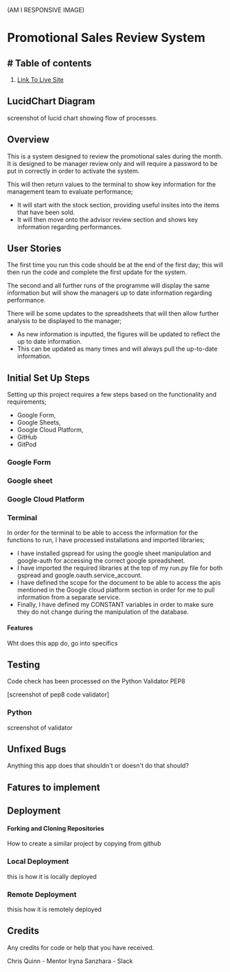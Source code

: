 (AM I RESPONSIVE IMAGE)

# **Promotional Sales Review System**

## # Table of contents

1. [Link To Live Site](#linktolivesite)


## **LucidChart Diagram**

screenshot of lucid chart showing flow of processes.


## Overview

This is a system designed to review the promotional sales during the month. It is designed to be manager review only and will require a password to be put in correctly in order to activate the system.

This will then return values to the terminal to show key information for the management team to evaluate performance;
- It will start with the stock section, providing useful insites into the items that have been sold.
- It will then move onto the advisor review section and shows key information regarding performances.


## User Stories

The first time you run this code should be at the end of the first day; this will then run the code and complete the first update for the system.

The second and all further runs of the programme will display the same information but will show the managers up to date information regarding performance.

There will be some updates to the spreadsheets that will then allow further analysis to be displayed to the manager;
- As new information is inputted, the figures will be updated to reflect the up to date information.
- This can be updated as many times and will always pull the up-to-date information.

## Initial Set Up Steps

Setting up this project requires a few steps based on the functionality and requirements;
- Google Form,
- Google Sheets,
- Google Cloud Platform,
- GitHub
- GitPod

### Google Form

### Google sheet

### Google Cloud Platform

### Terminal

In order for the terminal to be able to access the information for the functions to run, I have processed installations and imported libraries;
- I have installed gspread for using the google sheet manipulation and google-auth for accessing the correct google spreadsheet.
- I have imported the required libraries at the top of my run.py file for both gspread and google.oauth.service_account.
- I have defined the scope for the document to be able to access the apis mentioned in the Google cloud platform section in order for me to pull information from a separate service.
- Finally, I have defined my CONSTANT variables in order to make sure they do not change during the manipulation of the database.

#### Features

Wht does this app do, go into specifics

## Testing

Code check has been processed on the Python Validator PEP8

[screenshot of pep8 code validator]

### Python

screenshot of validator

## Unfixed Bugs

Anything this app does that shouldn't or doesn't do that should?

## Fatures to implement


## Deployment

#### Forking and Cloning Repositories

How to create a similar project by copying from github

### Local Deployment

this is how it is locally deployed

### Remote Deployment

thisis how it is remotely deployed

## Credits

Any credits for code or help that you have received.

Chris Quinn - Mentor
Iryna Sanzhara - Slack
